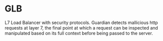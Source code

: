 # GLB
L7 Load Balancer with security protocols. Guardian detects mallicious http requests at layer 7, the final point at which a request can be inspected and manipulated based on its full context before being passed to the server. 
